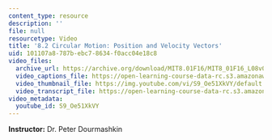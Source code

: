 ```yaml
---
content_type: resource
description: ''
file: null
resourcetype: Video
title: '8.2 Circular Motion: Position and Velocity Vectors'
uid: 101107a8-787b-ebc7-8634-f0acc04e18c8
video_files:
  archive_url: https://archive.org/download/MIT8.01F16/MIT8_01F16_L08v02_360p.mp4
  video_captions_file: https://open-learning-course-data-rc.s3.amazonaws.com/8-01sc-classical-mechanics-fall-2016/4545c523734b5f81be9e070242ad5afe_S9_Oe51XkVY.vtt
  video_thumbnail_file: https://img.youtube.com/vi/S9_Oe51XkVY/default.jpg
  video_transcript_file: https://open-learning-course-data-rc.s3.amazonaws.com/8-01sc-classical-mechanics-fall-2016/85d9753f9c7ac78171dadfebffa0af8f_S9_Oe51XkVY.pdf
video_metadata:
  youtube_id: S9_Oe51XkVY
---
```


**Instructor:** Dr. Peter Dourmashkin